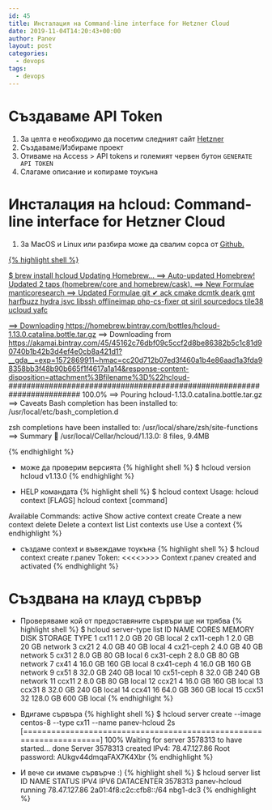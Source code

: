 ```yaml
---
id: 45
title: Инсталация на Command-line interface for Hetzner Cloud
date: 2019-11-04T14:20:43+00:00
author: Panev
layout: post
categories:
  - devops
tags:
  - devops
---
```


# Създаваме API Token 

1) За целта е необходимо да посетим следният сайт <a href="https://console.hetzner.cloud">Hetzner</a>
2) Създаваме/Избираме проект
3) Отиваме на Access > API tokens и големият червен бутон `GENERATE API TOKEN`
4) Слагаме описание и копираме тоукъна

# Инсталация на hcloud: Command-line interface for Hetzner Cloud

1) За MacOS и Linux или разбира може да свалим сорса от <a href="https://github.com/hetznercloud/cli/releases/tag/v1.13.0">Github.

{% highlight shell %}

$ brew install hcloud
Updating Homebrew...
==> Auto-updated Homebrew!
Updated 2 taps (homebrew/core and homebrew/cask).
==> New Formulae
manticoresearch
==> Updated Formulae
git ✔          ack            cmake          dcmtk          deark          gmt            harfbuzz       hydra          jsvc           libssh         offlineimap    php-cs-fixer   qt             siril          sourcedocs     tile38         ucloud         yafc

==> Downloading https://homebrew.bintray.com/bottles/hcloud-1.13.0.catalina.bottle.tar.gz
==> Downloading from https://akamai.bintray.com/45/45162c76dbf09c5ccf2d8be86382b5c1c81d90740b1b42b3d4ef4e0cb8a421d1?__gda__=exp=1572869911~hmac=cc20d712b07ed3f460a1b4e86aad1a3fda98358bb3f48b90b665f1f4617a1a14&response-content-disposition=attachment%3Bfilename%3D%22hcloud-
######################################################################## 100.0%
==> Pouring hcloud-1.13.0.catalina.bottle.tar.gz
==> Caveats
Bash completion has been installed to:
  /usr/local/etc/bash_completion.d

zsh completions have been installed to:
  /usr/local/share/zsh/site-functions
==> Summary
🍺  /usr/local/Cellar/hcloud/1.13.0: 8 files, 9.4MB

{% endhighlight %}

- може да проверим версията
{% highlight shell %}
$ hcloud version
hcloud v1.13.0
{% endhighlight %}

- HELP командата
{% highlight shell %}
$ hcloud context
Usage:
  hcloud context [FLAGS]
  hcloud context [command]

Available Commands:
  active      Show active context
  create      Create a new context
  delete      Delete a context
  list        List contexts
  use         Use a context
{% endhighlight %}

- създаме context и въвеждаме тоукъна
{% highlight shell %}
$ hcloud context create r.panev
Token:    <<<<<TOKEN>>>>>
Context r.panev created and activated
{% endhighlight %}

# Създвана на клауд сървър

- Проверяваме кой от предоставяните сървъри ще ни трябва
{% highlight shell %}
$ hcloud server-type list
ID   NAME        CORES   MEMORY     DISK     STORAGE TYPE
1    cx11        1       2.0 GB     20 GB    local
2    cx11-ceph   1       2.0 GB     20 GB    network
3    cx21        2       4.0 GB     40 GB    local
4    cx21-ceph   2       4.0 GB     40 GB    network
5    cx31        2       8.0 GB     80 GB    local
6    cx31-ceph   2       8.0 GB     80 GB    network
7    cx41        4       16.0 GB    160 GB   local
8    cx41-ceph   4       16.0 GB    160 GB   network
9    cx51        8       32.0 GB    240 GB   local
10   cx51-ceph   8       32.0 GB    240 GB   network
11   ccx11       2       8.0 GB     80 GB    local
12   ccx21       4       16.0 GB    160 GB   local
13   ccx31       8       32.0 GB    240 GB   local
14   ccx41       16      64.0 GB    360 GB   local
15   ccx51       32      128.0 GB   600 GB   local
{% endhighlight %}

- Вдигаме сървъра 
{% highlight shell %}
$ hcloud server create --image centos-8 --type cx11 --name panev-hcloud
   2s [====================================================================] 100%
Waiting for server 3578313 to have started... done
Server 3578313 created
IPv4: 78.47.127.86
Root password: AUkgv44dmqaFAX7K4Xbr
{% endhighlight %}

- И вече си имаме сървърче :)
{% highlight shell %}
$ hcloud server list
ID        NAME                 STATUS    IPV4           IPV6                     DATACENTER
3578313   panev-hcloud         running   78.47.127.86   2a01:4f8:c2c:cfb8::/64   nbg1-dc3
{% endhighlight %}

